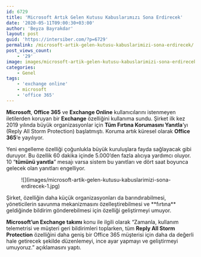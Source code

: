 ```yaml
---
id: 6729
title: 'Microsoft Artık Gelen Kutusu Kabuslarımızı Sona Erdirecek'
date: '2020-05-11T09:00:30+03:00'
author: 'Beyza Bayrakdar'
layout: post
guid: 'https://intersiber.com/?p=6729'
permalink: /microsoft-artik-gelen-kutusu-kabuslarimizi-sona-erdirecek/
post_views_count:
    - '29'
image: images/microsoft-artik-gelen-kutusu-kabuslarimizi-sona-erdirecek.jpg
categories:
    - Genel
tags:
    - 'exchange online'
    - microsoft
    - 'office 365'
---
```


**Microsoft**, **Office 365** ve **Exchange Online** kullanıcılarını istenmeyen iletilerden koruyan bir **Exchange** özelliğini kullanıma sundu. Şirket ilk kez 2019 yılında büyük organizasyonlar için **Tüm Fırtına Korumasını Yanıtla**‘yı (Reply All Storm Protection) başlatmıştı. Koruma artık küresel olarak **Office 365**‘e yayılıyor.

Yeni engelleme özelliği çoğunlukla büyük kuruluşlara fayda sağlayacak gibi duruyor. Bu özellik 60 dakika içinde 5.000’den fazla alıcıya yardımcı oluyor. 10 “**tümünü yanıtla**” mesajı varsa sistem bu yanıtları ve dört saat boyunca gelecek olan yanıtları engelliyor.

<figure class="wp-block-image size-large">![](images/microsoft-artik-gelen-kutusu-kabuslarimizi-sona-erdirecek-1.jpg)</figure>Şirket, özelliğin daha küçük organizasyonları da barındırabilmesi, yöneticilerin savunma mekanizmasını özelleştirebilmesi ve **fırtına** geldiğinde bildirim gönderebilmesi için özelliği geliştirmeyi umuyor.

**Microsoft’un Exchange takımı** konu ile ilgili olarak “Zamanla, kullanım telemetrisi ve müşteri geri bildirimleri toplarken, tüm **Reply All Storm Protection** özelliğini daha geniş bir Office 365 müşterisi için daha da değerli hale getirecek şekilde düzenlemeyi, ince ayar yapmayı ve geliştirmeyi umuyoruz.” açıklamasını yaptı.